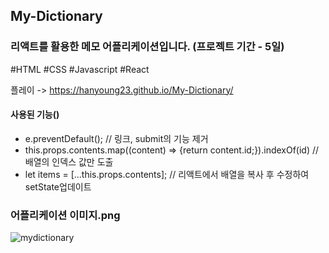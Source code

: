 ## My-Dictionary

### 리액트를 활용한 메모 어플리케이션입니다. (프로젝트 기간 - 5일)
#HTML #CSS #Javascript #React

플레이 -> https://hanyoung23.github.io/My-Dictionary/

#### 사용된 기능()
- e.preventDefault(); // 링크, submit의 기능 제거
- this.props.contents.map((content) => {return content.id;}).indexOf(id) // 배열의 인덱스 값만 도출
- let items = [...this.props.contents]; // 리액트에서 배열을 복사 후 수정하여 setState업데이트

### 어플리케이션 이미지.png
![mydictionary](https://user-images.githubusercontent.com/67942048/98089636-5e563d00-1ec6-11eb-92a8-3a2af1abf58c.png)
